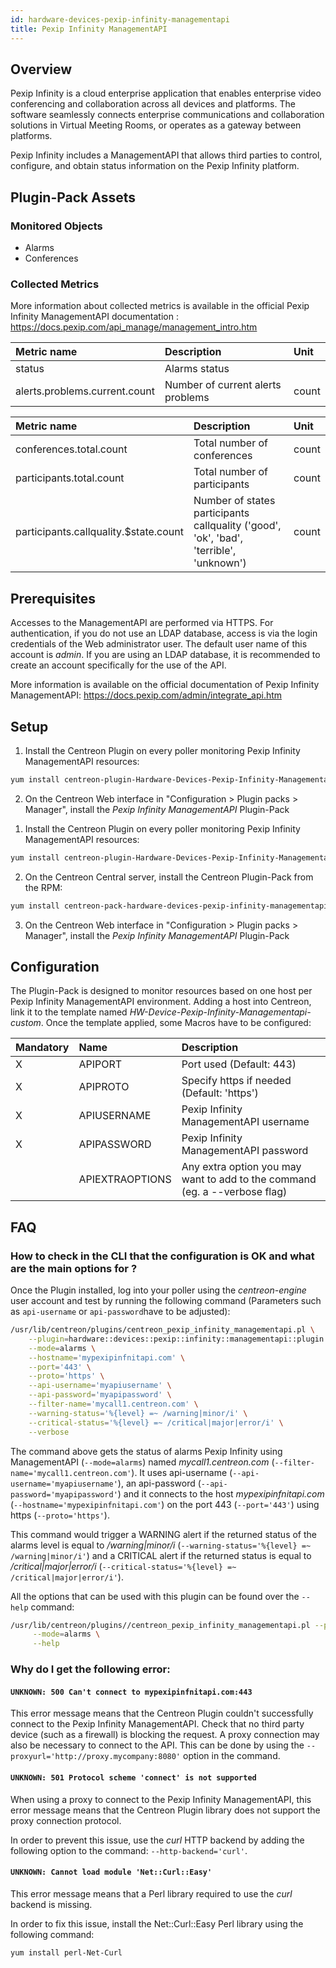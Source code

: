 ```yaml
---
id: hardware-devices-pexip-infinity-managementapi
title: Pexip Infinity ManagementAPI
---
```


## Overview

Pexip Infinity is a cloud enterprise application that enables enterprise video conferencing and collaboration across all devices and platforms. 
The software seamlessly connects enterprise communications and collaboration solutions in Virtual Meeting Rooms, or operates as a gateway between platforms.

Pexip Infinity includes a ManagementAPI that allows third parties to control, configure, and obtain status information on the Pexip Infinity platform.

## Plugin-Pack Assets

### Monitored Objects

* Alarms
* Conferences

### Collected Metrics

More information about collected metrics is available in the official Pexip Infinity ManagementAPI documentation : https://docs.pexip.com/api_manage/management_intro.htm

<!--DOCUSAURUS_CODE_TABS-->

<!--Alarms-->

| Metric name                                | Description                         | Unit  |
| :----------------------------------------- | :-----------------------------------| :---- |
| status                                     | Alarms status                       |       |
| alerts.problems.current.count              | Number of  current alerts problems  | count |

<!--Conferences-->

| Metric name                                 | Description                                                                            | Unit  |
| :------------------------------------------ | :------------------------------------------------------------------------------------- | :---- |
| conferences.total.count                     | Total number of conferences                                                            | count |
| participants.total.count                    | Total number of participants			                                               | count |
| participants.callquality.$state.count       | Number of states participants callquality ('good', 'ok', 'bad', 'terrible', 'unknown') | count |

<!--END_DOCUSAURUS_CODE_TABS-->

## Prerequisites

Accesses to the ManagementAPI are performed via HTTPS.
For authentication, if you do not use an LDAP database, access is via the login credentials of the Web administrator user. 
The default user name of this account is *admin*.
If you are using an LDAP database, it is recommended to create an account specifically for the use of the API.

More information is available on the official documentation of Pexip Infinity ManagementAPI: https://docs.pexip.com/admin/integrate_api.htm

## Setup

<!--DOCUSAURUS_CODE_TABS-->

<!--Online IMP Licence & IT-100 Editions-->

1. Install the Centreon Plugin on every poller monitoring Pexip Infinity ManagementAPI resources:

```bash
yum install centreon-plugin-Hardware-Devices-Pexip-Infinity-Managementapi.noarch
```

2. On the Centreon Web interface in "Configuration > Plugin packs > Manager", install the *Pexip Infinity ManagementAPI* Plugin-Pack

<!--Offline IMP License-->

1. Install the Centreon Plugin on every poller monitoring Pexip Infinity ManagementAPI resources:

```bash
yum install centreon-plugin-Hardware-Devices-Pexip-Infinity-Managementapi.noarch
```

2. On the Centreon Central server, install the Centreon Plugin-Pack from the RPM:

```bash
yum install centreon-pack-hardware-devices-pexip-infinity-managementapi.noarch
```

3. On the Centreon Web interface in "Configuration > Plugin packs > Manager", install the *Pexip Infinity ManagementAPI* Plugin-Pack

<!--END_DOCUSAURUS_CODE_TABS-->

## Configuration

The Plugin-Pack is designed to monitor resources based on one host per Pexip Infinity ManagementAPI environment.
Adding a host into Centreon, link it to the template named *HW-Device-Pexip-Infinity-Managementapi-custom*. 
Once the template applied, some Macros have to be configured:

| Mandatory | Name            | Description                                                                |
| :-------- | :-------------- | :------------------------------------------------------------------------- |
| X         | APIPORT         | Port used (Default: 443)                                                   |
| X         | APIPROTO        | Specify https if needed (Default: 'https')                                 |
| X         | APIUSERNAME     | Pexip Infinity ManagementAPI username                                      |
| X         | APIPASSWORD     | Pexip Infinity ManagementAPI password    	                               |
|           | APIEXTRAOPTIONS | Any extra option you may want to add to the command (eg. a --verbose flag) |

## FAQ

### How to check in the CLI that the configuration is OK and what are the main options for ?

Once the Plugin installed, log into your poller using the *centreon-engine* user account and test by running the following command 
(Parameters such as ```api-username``` or ```api-password```have to be adjusted):

```bash
/usr/lib/centreon/plugins/centreon_pexip_infinity_managementapi.pl \
    --plugin=hardware::devices::pexip::infinity::managementapi::plugin \
    --mode=alarms \
    --hostname='mypexipinfnitapi.com' \
    --port='443' \
    --proto='https' \
    --api-username='myapiusername' \
    --api-password='myapipassword' \
    --filter-name='mycall1.centreon.com' \
    --warning-status='%{level} =~ /warning|minor/i' \
    --critical-status='%{level} =~ /critical|major|error/i' \
    --verbose
```

The command above gets the status of alarms Pexip Infinity using ManagementAPI (```--mode=alarms```) named *mycall1.centreon.com* (```--filter-name='mycall1.centreon.com'```). 
It uses api-username (```--api-username='myapiusername'```), an api-password (```--api-password='myapipassword'```)
and it connects to the host _mypexipinfnitapi.com_ (```--hostname='mypexipinfnitapi.com'```) 
on the port 443 (```--port='443'```) using https (```--proto='https'```).

This command would trigger a WARNING alert if the returned status of the alarms level is equal to */warning|minor/i* (```--warning-status='%{level} =~ /warning|minor/i'```)
and a CRITICAL alert if the returned status is equal to */critical|major|error/i* (```--critical-status='%{level} =~ /critical|major|error/i'```).

All the options that can be used with this plugin can be found over the ```--help``` command:

```bash
/usr/lib/centreon/plugins//centreon_pexip_infinity_managementapi.pl --plugin=hardware::devices::pexip::infinity::managementapi::plugin \
     --mode=alarms \
     --help
```

### Why do I get the following error: 

#### ```UNKNOWN: 500 Can't connect to mypexipinfnitapi.com:443```

This error message means that the Centreon Plugin couldn't successfully connect to the Pexip Infinity ManagementAPI.
Check that no third party device (such as a firewall) is blocking the request.
A proxy connection may also be necessary to connect to the API. This can be done by using the ```--proxyurl='http://proxy.mycompany:8080'``` option in the command.

#### ```UNKNOWN: 501 Protocol scheme 'connect' is not supported``` 

When using a proxy to connect to the Pexip Infinity ManagementAPI, this error message means that the Centreon Plugin library does not support
the proxy connection protocol.

In order to prevent this issue, use the *curl* HTTP backend by adding the following option to the command: ```--http-backend='curl'```.

#### ```UNKNOWN: Cannot load module 'Net::Curl::Easy'```

This error message means that a Perl library required to use the *curl* backend is missing.

In order to fix this issue, install the Net\:\:Curl\:\:Easy Perl library using the following command:

```bash
yum install perl-Net-Curl
```
